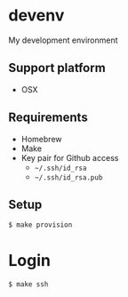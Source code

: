 # devenv

My development environment

## Support platform

- OSX

## Requirements

- Homebrew
- Make
- Key pair for Github access
   - `~/.ssh/id_rsa`
   - `~/.ssh/id_rsa.pub`

## Setup

```bash
$ make provision
```

# Login

```bash
$ make ssh
```
